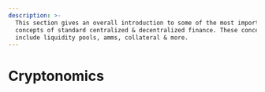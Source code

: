 ```yaml
---
description: >-
  This section gives an overall introduction to some of the most important
  concepts of standard centralized & decentralized finance. These concepts
  include liquidity pools, amms, collateral & more.
---
```


# Cryptonomics

